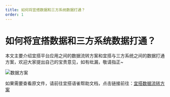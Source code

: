```yaml
---
title: 如何将宜搭数据和三方系统数据打通？
order: 1
---
```


# 如何将宜搭数据和三方系统数据打通？

本文主要介绍宜搭平台应用之间的数据流转方案和宜搭与三方系统之间的数据打通方案，欢迎大家提出自己的宝贵意见，如有纰漏，敬请指正~

![数据方案](https://img.alicdn.com/imgextra/i2/O1CN01lL8krY24HgBalxmmZ_!!6000000007366-2-tps-3503-3130.png)

如果需要查看原文件，请前往宜搭语雀帮助文档，点击链接前往：[宜搭数据流转方案](https://www.yuque.com/yida/support/pk4mrn)

